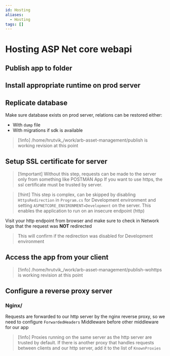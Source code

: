 ```yaml
---
id: Hosting
aliases:
  - Hosting
tags: []
---
```


# Hosting ASP Net core webapi

## Publish app to folder

## Install appropriate runtime on prod server

## Replicate database

Make sure database exists on prod server, relations can be restored either:
- With `dump` file
- With migrations if sdk is available

> [!info] /home/hrutvik_/work/arb-asset-management/publish is working revision at this point

## Setup SSL certificate for server
> [!important] Without this step, requests can be made to the server only from something like POSTMAN App 
> If you want to use https, the ssl certificate must be trusted by server.

> [!hint] This step is complex, can be skipped by disabling `HttpsRedirection` in `Program.cs` for Development environment and setting `ASPNETCORE_ENVIRONMENT=Development` on the server.
> This enables the application to run on an insecure endpoint (http)

Visit your http endpoint from browser and make sure to check in Network logs that the request was **NOT** redirected
> This will confirm if the redirection was disabled for Development environment

## Access the app from your client

> [!info] /home/hrutvik_/work/arb-asset-management/publish-wohttps is working revision at this point

## Configure a reverse proxy server

### Nginx/
Requests are forwarded to our http server by the nginx reverse proxy, so we need to configure `ForwardedHeaders` Middleware before other middleware for our app

> [!info] Proxies running on the same server as the http server are trusted by default.
> If there is another proxy that handles requests between clients and our http server, add it to the list of `KnownProxies`
